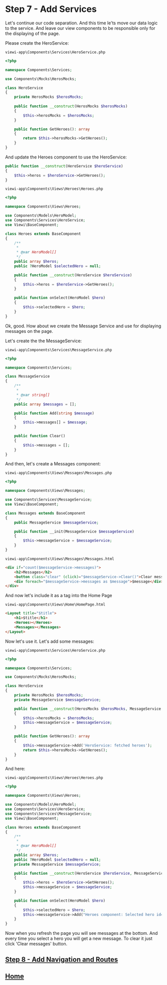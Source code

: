 # Step 7 - Add Services

Let's continue our code separation. And this time le'ts move our data logic to the service. And leave our view components to be responsible only for the displaying of the page.

Please create the HeroService:

`viewi-app\Components\Services\HeroService.php`

```php
<?php

namespace Components\Services;

use Components\Mocks\HerosMocks;

class HeroService
{
    private HerosMocks $herosMocks;
    
    public function __construct(HerosMocks $herosMocks)
    {
        $this->herosMocks = $herosMocks;
    }

    public function GetHeroes(): array
    {
        return $this->herosMocks->GetHeroes();
    }
}
```

And update the Heroes component to use the HeroService:

```php
public function __construct(HeroService $heroService)
{
    $this->heros = $heroService->GetHeroes();
}
```

`viewi-app\Components\Views\Heroes\Heroes.php`

```php
<?php

namespace Components\Views\Heroes;

use Components\Models\HeroModel;
use Components\Services\HeroService;
use Viewi\BaseComponent;

class Heroes extends BaseComponent
{
    /**
     * 
     * @var HeroModel[]
     */
    public array $heros;
    public ?HeroModel $selectedHero = null;

    public function __construct(HeroService $heroService)
    {
        $this->heros = $heroService->GetHeroes();
    }

    public function onSelect(HeroModel $hero)
    {
        $this->selectedHero = $hero;
    }
}
```

Ok, good. How about we create the Message Service and use for displaying messages on the page.

Let's create the the MessageService:

`viewi-app\Components\Services\MessageService.php`

```php
<?php

namespace Components\Services;

class MessageService
{
    /**
     * 
     * @var string[]
     */
    public array $messages = [];

    public function Add(string $message)
    {
        $this->messages[] = $message;
    }

    public function Clear()
    {
        $this->messages = [];
    }
}
```

And then, let's create a Messages component:

`viewi-app\Components\Views\Messages\Messages.php`

```php
<?php

namespace Components\Views\Messages;

use Components\Services\MessageService;
use Viewi\BaseComponent;

class Messages extends BaseComponent
{
    public MessageService $messageService;

    public function __init(MessageService $messageService)
    {
        $this->messageService = $messageService;
    }
}
```

`viewi-app\Components\Views\Messages\Messages.html`

```html
<div if="count($messageService->messages)">
    <h2>Messages</h2>
    <button class="clear" (click)="$messageService->Clear()">Clear messages</button>
    <div foreach="$messageService->messages as $message">$message</div>
</div>
```

And now let's include it as a tag into the Home Page

`viewi-app\Components\Views\Home\HomePage.html`

```html
<Layout title="$title">
    <h1>$title</h1>
    <Heroes></Heroes>
    <Messages></Messages>
</Layout>
```

Now let's use it. Let's add some messages:

`viewi-app\Components\Services\HeroService.php`

```php
<?php

namespace Components\Services;

use Components\Mocks\HerosMocks;

class HeroService
{
    private HerosMocks $herosMocks;
    private MessageService $messageService;

    public function __construct(HerosMocks $herosMocks, MessageService $messageService)
    {
        $this->herosMocks = $herosMocks;
        $this->messageService = $messageService;
    }

    public function GetHeroes(): array
    {
        $this->messageService->Add('HeroService: fetched heroes');
        return $this->herosMocks->GetHeroes();
    }
}
```

And here:

`viewi-app\Components\Views\Heroes\Heroes.php`

```php
<?php

namespace Components\Views\Heroes;

use Components\Models\HeroModel;
use Components\Services\HeroService;
use Components\Services\MessageService;
use Viewi\BaseComponent;

class Heroes extends BaseComponent
{
    /**
     * 
     * @var HeroModel[]
     */
    public array $heros;
    public ?HeroModel $selectedHero = null;
    private MessageService $messageService;

    public function __construct(HeroService $heroService, MessageService $messageService)
    {
        $this->heros = $heroService->GetHeroes();
        $this->messageService = $messageService;
    }

    public function onSelect(HeroModel $hero)
    {
        $this->selectedHero = $hero;
        $this->messageService->Add("Heroes component: Selected hero id={$hero->Id}");
    }
}
```

Now when you refresh the page you will see messages at the bottom. 
And every time you select a hero you will get a new message.
To clear it just click 'Clear messages' button.

## [Step 8 - Add Navigation and Routes](/step-8.md)

## [Home](/README.md#Steps)